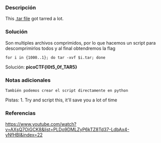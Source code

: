 
### Descripción 
This [.tar file](https://jupiter.challenges.picoctf.org/static/52084b5ad360b25f9af83933114324e0/1000.tar) got tarred a lot.
### Solución
Son multiples archivos comprimidos, por lo que hacemos un script para descomprimirlos todos y al final obtendremos la flag

	for i in {1000..1}; do tar -xvf $i.tar; done

Solución: **picoCTF{l0t5_0f_TAR5}**
### Notas adicionales
	También podemos crear el script directamente en python

Pistas:
	1. Try and script this, it'll save you a lot of time
### Referencias 
https://www.youtube.com/watch?v=AXsQ7OiGCK8&list=PLDo9DMLZyP6kTZ8Td37-LdbAx4-yNfHBl&index=22
